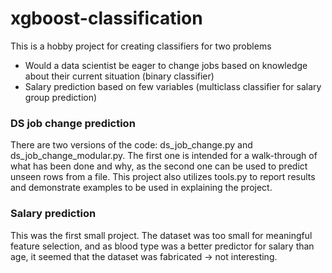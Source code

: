# xgboost-classification

This is a hobby project for creating classifiers for two problems
* Would a data scientist be eager to change jobs based on knowledge about their current situation (binary classifier)
* Salary prediction based on few variables (multiclass classifier for salary group prediction)

### DS job change prediction
There are two versions of the code: ds_job_change.py and ds_job_change_modular.py. The first one is intended for a walk-through of what has been done and why, as the second one can be used to predict unseen rows from a file.
This project also utilizes tools.py to report results and demonstrate examples to be used in explaining the project. 

### Salary prediction
This was the first small project. The dataset was too small for meaningful feature selection, and as blood type was a better predictor for salary than age, it seemed that the dataset was fabricated -> not interesting.
